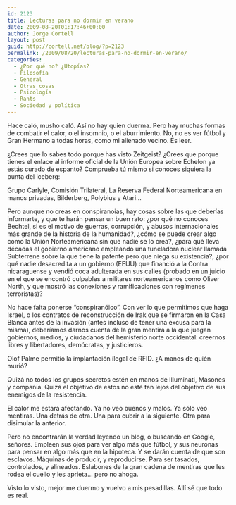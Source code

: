 ```yaml
---
id: 2123
title: Lecturas para no dormir en verano
date: 2009-08-20T01:17:46+00:00
author: Jorge Cortell
layout: post
guid: http://cortell.net/blog/?p=2123
permalink: /2009/08/20/lecturas-para-no-dormir-en-verano/
categories:
  - ¿Por qué no? ¿Utopías?
  - Filosofí­a
  - General
  - Otras cosas
  - Psicología
  - Rants
  - Sociedad y polí­tica
---
```

Hace caló, musho caló. Así no hay quien duerma. Pero hay muchas formas de combatir el calor, o el insomnio, o el aburrimiento. No, no es ver fútbol y Gran Hermano a todas horas, como mi alienado vecino. Es leer.

¿Crees que lo sabes todo porque has visto Zeitgeist? ¿Crees que porque tienes el enlace al informe oficial de la Unión Europea sobre Echelon ya estás curado de espanto? Comprueba tú mismo si conoces siquiera la punta del iceberg:

Grupo Carlyle, Comisión Trilateral, La Reserva Federal Norteamericana en manos privadas, Bilderberg, Polybius y Atari&#8230;

Pero aunque no creas en conspiranoias, hay cosas sobre las que deberías informarte, y que te harán pensar un buen rato: ¿por qué no conoces Bechtel, si es el motivo de guerras, corrupción, y abusos internacionales más grande de la historia de la humanidad?, ¿cómo se puede crear algo como la Unión Norteamericana sin que nadie se lo crea?, ¿para qué lleva décadas el gobierno americano empleando una tuneladora nuclear llamada Subterrene sobre la que tiene la patente pero que niega su existencia?, ¿por qué nadie desacredita a un gobierno (EEUU) que financió a la Contra nicaraguense y vendió coca adulterada en sus calles (probado en un juicio en el que se encontró culpables a militares norteamericanos como Oliver North, y que mostró las conexiones y ramificaciones con regímenes terroristas)?

No hace falta ponerse &#8220;conspiranóico&#8221;. Con ver lo que permitimos que haga Israel, o los contratos de reconstrucción de Irak que se firmaron en la Casa Blanca antes de la invasión (antes incluso de tener una excusa para la misma), deberíamos darnos cuenta de la gran mentira a la que juegan gobiernos, medios, y ciudadanos del hemisferio norte occidental: creernos libres y libertadores, demócratas, y justicieros.

Olof Palme permitió la implantación ilegal de RFID. ¿A manos de quién murió?

Quizá no todos los grupos secretos estén en manos de Illuminati, Masones y compañía. Quizá el objetivo de estos no esté tan lejos del objetivo de sus enemigos de la resistencia.

El calor me estará afectando. Ya no veo buenos y malos. Ya sólo veo mentiras. Una detrás de otra. Una para cubrir a la siguiente. Otra para disimular la anterior.

Pero no encontrarán la verdad leyendo un blog, o buscando en Google, señores. Empleen sus ojos para ver algo más que fútbol, y sus neuronas para pensar en algo más que en la hipoteca. Y se darán cuenta de que son esclavos. Máquinas de producir, y reproducirse. Para ser tasados, controlados, y alineados. Eslabones de la gran cadena de mentiras que les rodea el cuello y les aprieta&#8230; pero no ahoga.

Visto lo visto, mejor me duermo y vuelvo a mis pesadillas. Allí sé que todo es real.